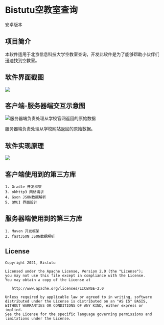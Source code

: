 Bistutu空教室查询
===================

安卓版本

## 项目简介

本软件适用于北京信息科技大学空教室查询，开发此软件是为了能够帮助小伙伴们迅速找到空教室。

## 软件界面截图 

![](https://i.loli.net/2021/10/23/KQya2HZPYOD3N1E.jpg)



## 客户端-服务器端交互示意图 

![服务器端负责处理从学校官网返回的原始数据](https://i.loli.net/2021/10/29/lj2PRMdGkXv4ixD.png)

服务器端负责处理从学校网站返回的原始数据。

## 软件实现原理  

![](https://i.loli.net/2021/10/29/FfK5bIWgsAm7NBt.png)

## 客户端使用到的第三方库

```
1. Gradle 开发框架
3. okhttp3 网络请求
4. Gson JSON数据解析
5. QMUI 界面设计
```

## 服务器端使用到的第三方库

```
1. Maven 开发框架
2. fastJSON JSON数据解析
```

## License

```
Copyright 2021, Bistutu

Licensed under the Apache License, Version 2.0 (the "License");
you may not use this file except in compliance with the License.
You may obtain a copy of the License at

   http://www.apache.org/licenses/LICENSE-2.0

Unless required by applicable law or agreed to in writing, software
distributed under the License is distributed on an "AS IS" BASIS,
WITHOUT WARRANTIES OR CONDITIONS OF ANY KIND, either express or implied.
See the License for the specific language governing permissions and
limitations under the License.
```
